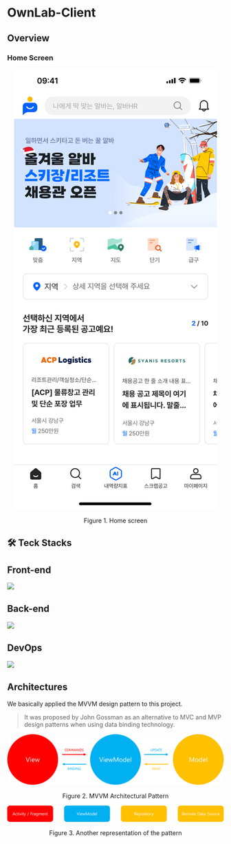# OwnLab-Client

## Overview

### Home Screen

<p align="center">
    <a>
        <img src="./assets/main.svg" />
    </a>
</p>

<p align="center">
    Figure 1. Home screen
</p>


## 🛠 Teck Stacks

## Front-end

<a href="https://skillicons.dev">
<img src="https://skillicons.dev/icons?i=kotlin,androidstudio&perline=2" />
</a>

## Back-end

<a href="https://skillicons.dev">
<img src="https://skillicons.dev/icons?i=python,flask,pytorch,mysql&perline=4" />
</a>

## DevOps

<a href="https://skillicons.dev">
<img src="https://skillicons.dev/icons?i=github&perline=1" />
</a>

## Architectures

We basically applied the MVVM design pattern to this project.

> It was proposed by John Gossman as an alternative to MVC and MVP design patterns when using data binding technology.

<p align="center">
    <a>
        <img src="./assets/MVVM.png" />
    </a>
</p>

<p align="center">
    Figure 2. MVVM Architectural Pattern
</p>

<p align="center">
    <a>
        <img src="./assets/MVVM-2.png" />
    </a>
</p>

<p align="center">
    Figure 3. Another representation of the pattern
</p>
